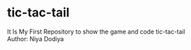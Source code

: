 # tic-tac-tail
It Is My First Repository to show the game and code tic-tac-tail 
<br>
Author: Niya Dodiya
